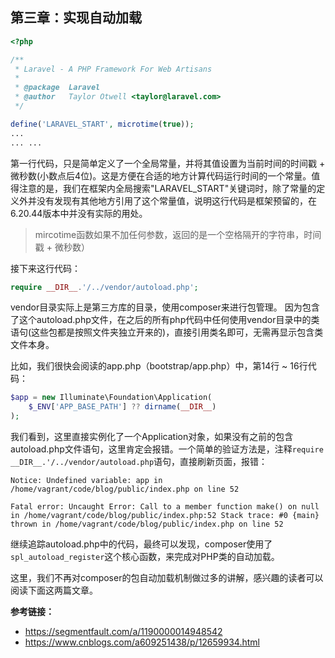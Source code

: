 ## 第三章：实现自动加载
```php
<?php

/**
 * Laravel - A PHP Framework For Web Artisans
 *
 * @package  Laravel
 * @author   Taylor Otwell <taylor@laravel.com>
 */

define('LARAVEL_START', microtime(true));
...
... ...
```

第一行代码，只是简单定义了一个全局常量，并将其值设置为当前时间的时间戳 + 微秒数(小数点后4位)。这是方便在合适的地方计算代码运行时间的一个常量。值得注意的是，我们在框架内全局搜索"LARAVEL_START"关键词时，除了常量的定义外并没有发现有其他地方引用了这个常量值，说明这行代码是框架预留的，在6.20.44版本中并没有实际的用处。


>mircotime函数如果不加任何参数，返回的是一个空格隔开的字符串，时间戳 + 微秒数）

接下来这行代码：

```php
require __DIR__.'/../vendor/autoload.php';
```

vendor目录实际上是第三方库的目录，使用composer来进行包管理。
因为包含了这个autoload.php文件，在之后的所有php代码中任何使用vendor目录中的类语句(这些包都是按照文件夹独立开来的)，直接引用类名即可，无需再显示包含类文件本身。

比如，我们很快会阅读的app.php（bootstrap/app.php）中，第14行 ~ 16行代码：

```php
$app = new Illuminate\Foundation\Application(
    $_ENV['APP_BASE_PATH'] ?? dirname(__DIR__)
);
```

我们看到，这里直接实例化了一个Application对象，如果没有之前的包含autoload.php文件语句，这里肯定会报错。一个简单的验证方法是，注释`require __DIR__.'/../vendor/autoload.php`语句，直接刷新页面，报错：

```
Notice: Undefined variable: app in /home/vagrant/code/blog/public/index.php on line 52

Fatal error: Uncaught Error: Call to a member function make() on null in /home/vagrant/code/blog/public/index.php:52 Stack trace: #0 {main} thrown in /home/vagrant/code/blog/public/index.php on line 52
```

继续追踪autoload.php中的代码，最终可以发现，composer使用了`spl_autoload_register`这个核心函数，来完成对PHP类的自动加载。

这里，我们不再对composer的包自动加载机制做过多的讲解，感兴趣的读者可以阅读下面这两篇文章。

**参考链接：**

- https://segmentfault.com/a/1190000014948542
- https://www.cnblogs.com/a609251438/p/12659934.html